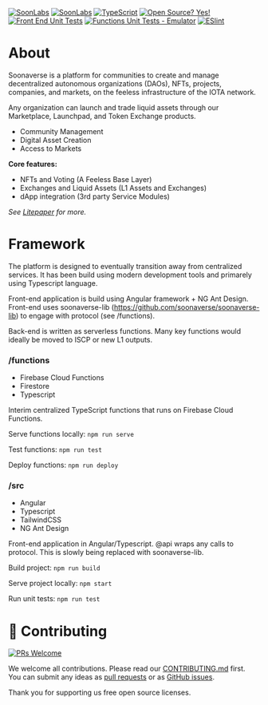 [![SoonLabs](https://badgen.net/discord/members/UffhtduynB)](https://discord.gg/UffhtduynB)
[![SoonLabs](https://badgen.net/twitter/follow/soon_labs)](https://twitter.com/soon_labs)
[![TypeScript](https://img.shields.io/badge/--3178C6?logo=typescript&logoColor=ffffff)](https://www.typescriptlang.org/)
[![Open Source? Yes!](https://badgen.net/badge/Open%20Source%20%3F/Yes%21/blue?icon=github)](https://github.com/Naereen/badges/)
[![Front End Unit Tests](https://github.com/soonaverse/soonaverse/actions/workflows/front-end-unit-tests.yml/badge.svg)](https://github.com/soonaverse/soonaverse/actions/workflows/front-end-unit-tests.yml)
[![Functions Unit Tests - Emulator](https://github.com/soonaverse/soonaverse/actions/workflows/functions-unit-tests_emulator.yml/badge.svg)](https://github.com/soonaverse/soonaverse/actions/workflows/functions-unit-tests_emulator.yml)
[![ESlint](https://github.com/soonaverse/soonaverse/actions/workflows/front-end-eslint.yml/badge.svg)](https://github.com/soonaverse/soonaverse/actions/workflows/front-end-eslint.yml)

# About
Soonaverse is a platform for communities to create and manage decentralized autonomous organizations (DAOs), NFTs, projects, companies, and markets, on the feeless infrastructure of the IOTA network. 

Any organization can launch and trade liquid assets through our Marketplace, Launchpad, and Token Exchange products.

- Community Management
- Digital Asset Creation
- Access to Markets

**Core features:**
- NFTs and Voting (A Feeless Base Layer)
- Exchanges and Liquid Assets (L1 Assets and Exchanges)
- dApp integration (3rd party Service Modules)

_See [Litepaper](https://docs.google.com/document/d/107AWznbIIz1CwsqRO2Jwj5vmqVdj_2g-eavnmCeTvd8) for more._

# Framework
The platform is designed to eventually transition away from centralized services. It has been build using modern development tools and primarely using Typescript language.

Front-end application is build using Angular framework + NG Ant Design. Front-end uses soonaverse-lib (https://github.com/soonaverse/soonaverse-lib) to engage with protocol (see /functions).

Back-end is written as serverless functions. Many key functions would ideally be moved to ISCP or new L1 outputs.

### /functions
- Firebase Cloud Functions
- Firestore
- Typescript
  
Interim centralized TypeScript functions that runs on Firebase Cloud Functions.

Serve functions locally: ```npm run serve```

Test functions: ```npm run test```

Deploy functions: ```npm run deploy```

### /src
- Angular
- Typescript
- TailwindCSS
- NG Ant Design

Front-end application in Angular/Typescript. @api wraps any calls to protocol. This is slowly being replaced with soonaverse-lib.

Build project: ```npm run build```

Serve project locally: ```npm start```

Run unit tests: ```npm run test```

# 🤝 Contributing

[![PRs Welcome](https://img.shields.io/badge/PRs-welcome-brightgreen.svg?style=flat-square)](https://github.com/soonaverse/soonaverse/pulls)

We welcome all contributions. Please read our [CONTRIBUTING.md](https://github.com/soonaverse/soonaverse/blob/master/CONTRIBUTING.md) first. You can submit any ideas as [pull requests](https://github.com/soonaverse/soonaverse/pulls) or as [GitHub issues](https://github.com/soonaverse/soonaverse/issues).

Thank you for supporting us free open source licenses.
